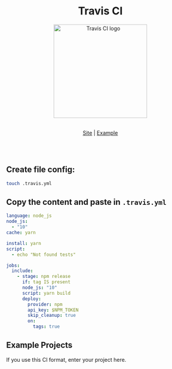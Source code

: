 <div align="center">
  <h1>Travis CI</h1>
</div>

<div align="center">
  <img alt="Travis CI logo" width="250px" src="https://miro.medium.com/max/600/1*VXdK53mBfr27iT8LiHNAbg.png" />
  <br />
  <br />
  
  [Site](https://travis-ci.com/) | [Example](examples/.travis.yml)
</div>

<br />
<br />

## Create file config:

```sh
touch .travis.yml
```

## Copy the content and paste in `.travis.yml`

```yaml
language: node_js
node_js:
  - "10"
cache: yarn

install: yarn
script:
  - echo "Not found tests"

jobs:
  include:
    - stage: npm release
      if: tag IS present
      node_js: "10"
      script: yarn build
      deploy:
        provider: npm
        api_key: $NPM_TOKEN
        skip_cleanup: true
        on:
          tags: true
```

## Example Projects

If you use this CI format, enter your project here.
